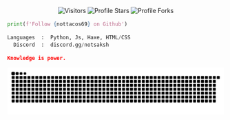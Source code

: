 <p align="center"><img src="https://gpvc.arturio.dev/NotTacos69" alt="Visitors"></a>
<img src="https://img.shields.io/badge/dynamic/json?&label=Total%20Stars&color=bb2527&style=flat&style=for-the-badge&query=%24.stars&url=https://api.github-star-counter.workers.dev/user/NotTacos69" alt="Profile Stars"></a>
<img src="https://img.shields.io/badge/dynamic/json?&label=Total%20Forks&color=bb2527&style=flat&style=for-the-badge&query=%24.forks&url=https://api.github-star-counter.workers.dev/user/NotTacos69" alt="Profile Forks"></a>

```python
print(f'Follow {nottacos69} on Github')
```

```python
Languages  :  Python, Js, Haxe, HTML/CSS
  Discord  :  discord.gg/notsaksh
```


```json
Knowledge is power.
```

<a href="https://discord.gg/notsaksh" target="_blank"><img src="https://github.com/NotTacos69/NotTacos69/blob/output/github-contribution-grid-snake.svg" alt="snake"></a>
